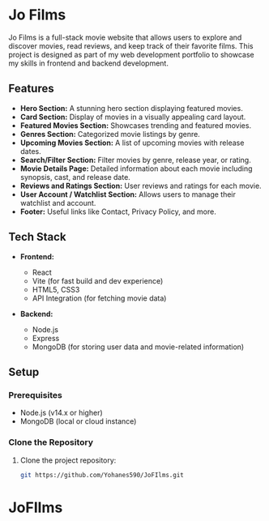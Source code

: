 ﻿# Jo Films

Jo Films is a full-stack movie website that allows users to explore and discover movies, read reviews, and keep track of their favorite films. This project is designed as part of my web development portfolio to showcase my skills in frontend and backend development.

## Features

- **Hero Section:** A stunning hero section displaying featured movies.
- **Card Section:** Display of movies in a visually appealing card layout.
- **Featured Movies Section:** Showcases trending and featured movies.
- **Genres Section:** Categorized movie listings by genre.
- **Upcoming Movies Section:** A list of upcoming movies with release dates.
- **Search/Filter Section:** Filter movies by genre, release year, or rating.
- **Movie Details Page:** Detailed information about each movie including synopsis, cast, and release date.
- **Reviews and Ratings Section:** User reviews and ratings for each movie.
- **User Account / Watchlist Section:** Allows users to manage their watchlist and account.
- **Footer:** Useful links like Contact, Privacy Policy, and more.

## Tech Stack

- **Frontend:**
  - React
  - Vite (for fast build and dev experience)
  - HTML5, CSS3
  - API Integration (for fetching movie data)

- **Backend:**
  - Node.js
  - Express
  - MongoDB (for storing user data and movie-related information)

## Setup

### Prerequisites

- Node.js (v14.x or higher)
- MongoDB (local or cloud instance)

### Clone the Repository

1. Clone the project repository:
   ```bash
   git https://github.com/Yohanes590/JoFIlms.git
# JoFIlms
